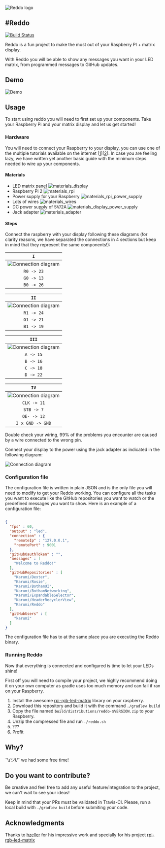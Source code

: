 ![Reddo logo][reddologo]

#Reddo
---------------

[![Build Status](https://travis-ci.com/Karumi/Reddo.svg?token=Kb2RqPaWxFZ8XPxpqvqz&branch=master)](https://travis-ci.com/Karumi/Reddo)

Reddo is a fun project to make the most out of your Raspberry PI + matrix display.

With Reddo you will be able to show any messages you want in your LED matrix, from programmed messages to GitHub updates.

## Demo

![Demo][demo]

## Usage

To start using reddo you will need to first set up your components. Take your Raspberry Pi and your matrix display and let us get started!

### Hardware

You will need to connect your Raspberry to your display, you can use one of the multiple tutorials available on the internet [[1][matrix_led_tutorial_1]][[2][matrix_led_tutorial_2]]. In case you are feeling lazy, we have written yet another basic guide with the minimum steps needed to wire up your components.

#### Materials

* LED matrix panel ![materials_display][materials_display]
* Raspberry Pi 2 ![materials_rpi][materials_rpi]
* Power supply for your Raspberry ![materials_rpi_power_supply][materials_rpi_power_supply]
* Lots of wires ![materials_wires][materials_wires]
* DC power supply of 5V/2A ![materials_display_power_supply][materials_display_power_supply]
* Jack adapter ![materials_adapter][materials_adapter]

#### Steps

Connect the raspberry with your display following these diagrams (for clarity reasons, we have separated the connections in 4 sections but keep in mind that they represent the same components!):

| `I` |
| :---: |
| ![Connection diagram][connection_diagram_1] |
| `R0 -> 23` |
| `G0 -> 13` |
| `B0 -> 26` |

| `II` |
| :---: |
| ![Connection diagram][connection_diagram_2] |
| `R1 -> 24` |
| `G1 -> 21` |
| `B1 -> 19` |

| `III` |
| :---: |
| ![Connection diagram][connection_diagram_3] |
| `A -> 15` |
| `B -> 16` |
| `C -> 18` |
| `D -> 22` |

| `IV` |
| :---: |
| ![Connection diagram][connection_diagram_4] |
| `CLK -> 11` |
| `STB -> 7` |
| `OE- -> 12` |
| `3 x GND -> GND` |

Double check your wiring, 99% of the problems you encounter are caused by a wire connected to the wrong pin.

Connect your display to the power using the jack adapter as indicated in the following diagram:

![Connection diagram][connection_diagram_5]

### Configuration file

The configuration file is written in plain JSON and is the only file you will need to modify to get your Reddo working. You can configure all the tasks you want to execute like the GitHub repositories you want to watch or the predefined messages you want to show. Here is an example of a configuration file:

```json

{
  "fps" : 60,
  "output" : "led",
  "connection" : {
    "remoteIp" : "127.0.0.1",
    "remotePort" : 9001
  },
  "gitHubOauthToken" : "",
  "messages" : [
    "Welcome to Reddo!"
  ],
  "gitHubRepositories" : [
    "Karumi/Dexter",
    "Karumi/Rosie",
    "Karumi/BothamUI",
    "Karumi/BothamNetworking",
    "Karumi/ExpandableSelector",
    "Karumi/HeaderRecyclerView",
    "Karumi/Reddo"
  ],
  "gitHubUsers" : [
    "karumi"
  ]
}

```

The configuration file has to at the same place you are executing the Reddo binary.

### Running Reddo

Now that everything is connected and configured is time to let your LEDs shine!

First off you will need to compile your project, we highly recommend doing it on your own computer as gradle uses too much memory and can fail if ran on your Raspberry. 

1. Install the awesome [rpi-rgb-led-matrix][rpi-rgb-led-matrix] library on your raspberry.
2. Download this repository and build it with the command `./gradlew build`
3. Copy the file named `build/distributions/reddo-$VERSION.zip` to your Raspberry. 
4. Unzip the compressed file and run `./reddo.sh`
5. ???
6. Profit

## Why?

¯\\_(ツ)_/¯ we had some free time!

## Do you want to contribute?

Be creative and feel free to add any useful feature/integration to the project, we can't wait to see your ideas!

Keep in mind that your PRs must be validated in Travis-CI. Please, run a local build with `./gradlew build` before submiting your code.

## Acknowledgments

Thanks to [hzeller][hzeller] for his impressive work and specially for his project [rpi-rgb-led-matrix][rpi-rgb-led-matrix]

[reddologo]: art/reddo.png
[materials_display]: art/materials_display.png
[materials_rpi]: art/materials_rpi.png
[materials_display_power_supply]: art/materials_display_power_supply.png
[materials_rpi_power_supply]: art/materials_rpi_power_supply.png
[materials_wires]: art/materials_wires.png
[materials_adapter]: art/materials_adapter.png
[demo]: art/demo.gif
[connection_diagram_1]: art/connection_diagram_1.png
[connection_diagram_2]: art/connection_diagram_2.png
[connection_diagram_3]: art/connection_diagram_3.png
[connection_diagram_4]: art/connection_diagram_4.png
[connection_diagram_5]: art/connection_diagram_5.png
[matrix_led_tutorial_1]: https://learn.adafruit.com/connecting-a-16x32-rgb-led-matrix-panel-to-a-raspberry-pi/overview
[matrix_led_tutorial_2]: https://github.com/hzeller/rpi-rgb-led-matrix
[hzeller]: https://github.com/hzeller
[rpi-rgb-led-matrix]: https://github.com/hzeller/rpi-rgb-led-matrix
